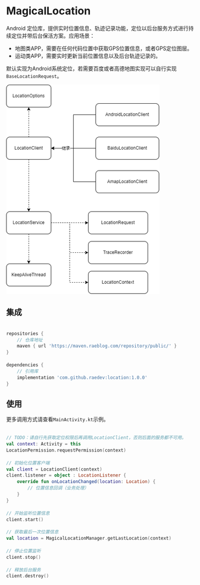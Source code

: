 # MagicalLocation

Android 定位库，提供实时位置信息、轨迹记录功能，定位以后台服务方式进行持续定位并带后台保活方案。应用场景：

- 地图类APP，需要在任何代码位置中获取GPS位置信息，或者GPS定位图层。
- 运动类APP，需要实时更新当前位置信息以及后台轨迹记录的。

默认实现为Android系统定位，若需要百度或者高德地图实现可以自行实现`BaseLocationRequest`。

![arch](architecture.drawio.png)

## 集成

```groovy

repositories {
    // 仓库地址
    maven { url 'https://maven.raeblog.com/repository/public/' }
}

dependencies {
    // 引用库
    implementation 'com.github.raedev:location:1.0.0'
}
```

## 使用

更多调用方式请查看`MainActivity.kt`示例。

```kotlin

// TODO：请自行先获取定位权限后再调用LocationClient，否则后面的服务都不可用。
val context: Activity = this
LocationPermission.requestPermission(context)

// 初始化位置客户端
val client = LocationClient(context)
client.listener = object : LocationListener {
    override fun onLocationChanged(location: Location) {
        // 位置信息回调（业务处理）
    }
}

// 开始监听位置信息
client.start()

// 获取最后一次位置信息
val location = MagicalLocationManager.getLastLocation(context)

// 停止位置监听
client.stop()

// 释放后台服务
client.destroy()

```